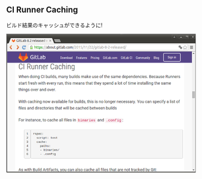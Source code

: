 ## CI Runner Caching
ビルド結果のキャッシュができるように!

![CI Runner Caching](./resources/buildcache-release.png)

